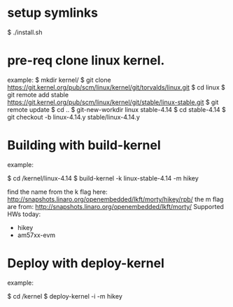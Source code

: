 # setup symlinks
$ ./install.sh

# pre-req clone linux kernel.
example:
$ mkdir kernel/
$ git clone https://git.kernel.org/pub/scm/linux/kernel/git/torvalds/linux.git
$ cd linux
$ git remote add stable https://git.kernel.org/pub/scm/linux/kernel/git/stable/linux-stable.git
$ git remote update
$ cd ..
$ git-new-workdir linux stable-4.14
$ cd stable-4.14
$ git checkout -b linux-4.14.y stable/linux-4.14.y

# Building with build-kernel
example:

$ cd <path>/kernel/linux-4.14
$ build-kernel -k linux-stable-4.14 -m hikey

find the name from the k flag here:
http://snapshots.linaro.org/openembedded/lkft/morty/hikey/rpb/
the m flag are from:
http://snapshots.linaro.org/openembedded/lkft/morty/
Supported HWs today:

 - hikey
 - am57xx-evm

# Deploy with deploy-kernel
example:

$ cd <path>/kernel
$ deploy-kernel -i <ip> -m hikey
